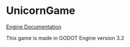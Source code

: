 # UnicornGame

[Engine Documentation](https://docs.godotengine.org/en/3.2/)

This game is made in GODOT Engine version 3.2

